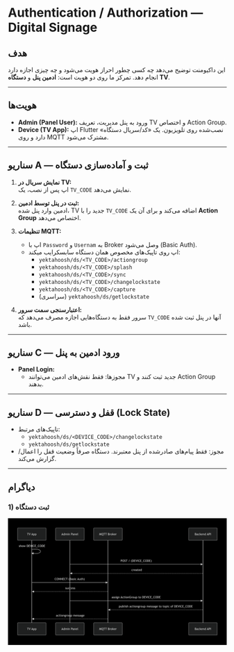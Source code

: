 # Authentication / Authorization — Digital Signage

## هدف
این داکیومنت توضیح می‌دهد چه کسی چطور احراز هویت می‌شود و چه چیزی اجازه دارد انجام دهد. تمرکز ما روی دو هویت است: **ادمین پنل** و **دستگاه TV**.

---

## هویت‌ها
- **Admin (Panel User):** ورود به پنل مدیریت، تعریف TV و اختصاص Action Group.
- **Device (TV App):** اپ Flutter نصب‌شده روی تلویزیون. یک «کد/سریال دستگاه» دارد و روی MQTT مشترک می‌شود.

---

## سناریو A — ثبت و آماده‌سازی دستگاه 
1) **نمایش سریال در TV:**  
   اپ پس از نصب، یک `TV_CODE` نمایش می‌دهد.

2) **ثبت در پنل توسط ادمین:**  
   ادمین وارد پنل شده، TV جدید را با `TV_CODE` اضافه می‌کند و برای آن یک **Action Group** اختصاص می‌دهد.

3) **تنظیمات MQTT:**  
   - اپ با `Password` و `Usernam` به Broker وصل می‌شود (Basic Auth).  
   - اپ روی تاپیک‌های مخصوص همان دستگاه سابسکرایب میکند:  
     - `yektahoosh/ds/<TV_CODE>/actiongroup`  
     - `yektahoosh/ds/<TV_CODE>/splash`  
     - `yektahoosh/ds/<TV_CODE>/sync`  
     - `yektahoosh/ds/<TV_CODE>/changelockstate`  
     - `yektahoosh/ds/<TV_CODE>/capture`  
     - (سراسری) `yektahoosh/ds/getlockstate`

4) **اعتبارسنجی سمت سرور:**  
   سرور فقط به دستگاه‌هایی اجازه مصرف می‌دهد که `TV_CODE` آنها در پنل ثبت شده باشد.

---


## سناریو C — ورود ادمین به پنل
- **Panel Login:**   
  - مجوزها: فقط نقش‌های ادمین می‌توانند TV جدید ثبت کنند و Action Group بدهند.

---

## سناریو D — قفل و دسترسی (Lock State)
- تاپیک‌های مرتبط:  
  - `yektahoosh/ds/<DEVICE_CODE>/changelockstate`  
  - `yektahoosh/ds/getlockstate`
- مجوز: فقط پیام‌های صادرشده از پنل معتبرند. دستگاه صرفاً وضعیت قفل را اعمال/گزارش می‌کند.

---

## دیاگرام

### 1) ثبت دستگاه
![ثبت دستگاه](images/Device_registration.png)